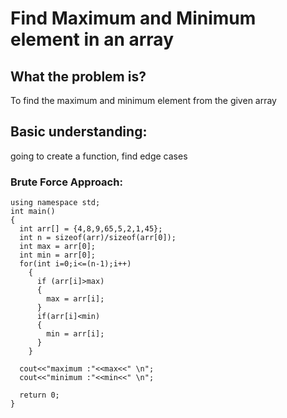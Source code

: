 # Find Maximum and Minimum element in an array

## What the problem is?
To find the maximum and minimum element from the given array 

## Basic understanding:
going to create a function, find edge cases

### Brute Force Approach:

``` #include<iostream>
using namespace std;
int main()
{
  int arr[] = {4,8,9,65,5,2,1,45};
  int n = sizeof(arr)/sizeof(arr[0]);
  int max = arr[0];
  int min = arr[0];
  for(int i=0;i<=(n-1);i++)
    {
      if (arr[i]>max)
      {
        max = arr[i];
      }
      if(arr[i]<min)
      {
        min = arr[i];
      }      
    }

  cout<<"maximum :"<<max<<" \n";
  cout<<"minimum :"<<min<<" \n";
  
  return 0;
} 
```

